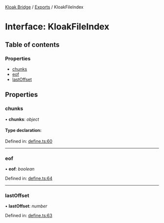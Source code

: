 [Kloak Bridge](../README.md) / [Exports](../modules.md) / KloakFileIndex

# Interface: KloakFileIndex

## Table of contents

### Properties

- [chunks](kloakfileindex.md#chunks)
- [eof](kloakfileindex.md#eof)
- [lastOffset](kloakfileindex.md#lastoffset)

## Properties

### chunks

• **chunks**: *object*

#### Type declaration:

Defined in: [define.ts:60](https://github.com/CoNET-project/kloak-bridge/blob/a780fc0/src/define.ts#L60)

___

### eof

• **eof**: *boolean*

Defined in: [define.ts:64](https://github.com/CoNET-project/kloak-bridge/blob/a780fc0/src/define.ts#L64)

___

### lastOffset

• **lastOffset**: *number*

Defined in: [define.ts:63](https://github.com/CoNET-project/kloak-bridge/blob/a780fc0/src/define.ts#L63)
